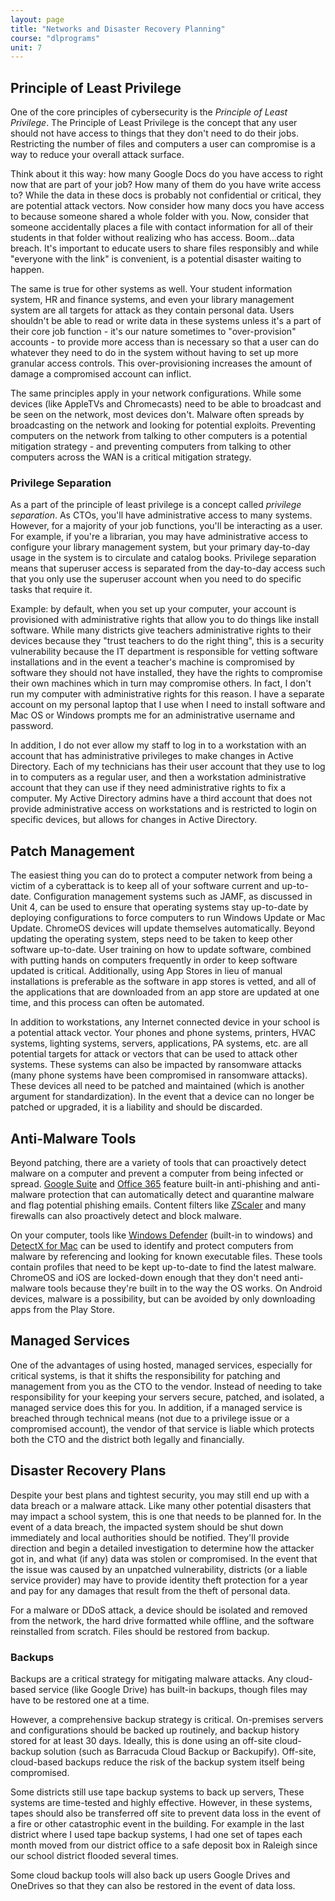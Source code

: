 ```yaml
---
layout: page
title: "Networks and Disaster Recovery Planning"
course: "dlprograms"
unit: 7
---
```

## Principle of Least Privilege
One of the core principles of cybersecurity is the _Principle of Least Privilege_. The Principle of Least Privilege is the concept that any user should not have access to things that they don't need to do their jobs. Restricting the number of files and computers a user can compromise is a way to reduce your overall attack surface.

Think about it this way: how many Google Docs do you have access to right now that are part of your job? How many of them do you have write access to? While the data in these docs is probably not confidential or critical, they are potential attack vectors. Now consider how many docs you have access to because someone shared a whole folder with you. Now, consider that someone accidentally places a file with contact information for all of their students in that folder without realizing who has access. Boom...data breach. It's important to educate users to share files responsibly and while "everyone with the link" is convenient, is a potential disaster waiting to happen.

The same is true for other systems as well. Your student information system, HR and finance systems, and even your library management system are all targets for attack as they contain personal data. Users shouldn't be able to read or write data in these systems unless it's a part of their core job function - it's our nature sometimes to "over-provision" accounts - to provide more access than is necessary so that a user can do whatever they need to do in the system without having to set up more granular access controls. This over-provisioning increases the amount of damage a compromised account can inflict. 

The same principles apply in your network configurations. While some devices (like AppleTVs and Chromecasts) need to be able to broadcast and be seen on the network, most devices don't. Malware often spreads by broadcasting on the network and looking for potential exploits. Preventing computers on the network from talking to other computers is a potential mitigation strategy - and preventing computers from talking to other computers across the WAN is a critical mitigation strategy. 

### Privilege Separation
As a part of the principle of least privilege is a concept called _privilege separation_. As CTOs, you'll have administrative access to many systems. However, for a majority of your job functions, you'll be interacting as a user. For example, if you're a librarian, you may have administrative access to configure your library management system, but your primary day-to-day usage in the system is to circulate and catalog books. Privilege separation means that superuser access is separated from the day-to-day access such that you only use the superuser account when you need to do specific tasks that require it.

Example: by default, when you set up your computer, your account is provisioned with administrative rights that allow you to do things like install software. While many districts give teachers administrative rights to their devices because they "trust teachers to do the right thing", this is a security vulnerability because the IT department is responsible for vetting software installations and in the event a teacher's machine is compromised by software they should not have installed, they have the rights to compromise their own machines which in turn may compromise others. In fact, I don't run my computer with administrative rights for this reason. I have a separate account on my personal laptop that I use when I need to install software and Mac OS or Windows prompts me for an administrative username and password.

In addition, I do not ever allow my staff to log in to a workstation with an account that has administrative privileges to make changes in Active Directory. Each of my technicians has their user account that they use to log in to computers as a regular user, and then a workstation administrative account that they can use if they need administrative rights to fix a computer. My Active Directory admins have a third account that does not provide administrative access on workstations and is restricted to login on specific devices, but allows for changes in Active Directory.

## Patch Management
The easiest thing you can do to protect a computer network from being a victim of a cyberattack is to keep all of your software current and up-to-date. Configuration management systems such as JAMF, as discussed in Unit 4, can be used to ensure that operating systems stay up-to-date by deploying configurations to force computers to run Windows Update or Mac Update. ChromeOS devices will update themselves automatically. Beyond updating the operating system, steps need to be taken to keep other software up-to-date. User training on how to update software, combined with putting hands on computers frequently in order to keep software updated is critical. Additionally, using App Stores in lieu of manual installations is preferable as the software in app stores is vetted, and all of the applications that are downloaded from an app store are updated at one time, and this process can often be automated. 
  
In addition to workstations, any Internet connected device in your school is a potential attack vector. Your phones and phone systems, printers, HVAC systems, lighting systems, servers, applications, PA systems, etc. are all potential targets for attack or vectors that can be used to attack other systems. These systems can also be impacted by ransomware attacks (many phone systems have been compromised in ransomware attacks). These devices all need to be patched and maintained (which is another argument for standardization). In the event that a device can no longer be patched or upgraded, it is a liability and should be discarded.

## Anti-Malware Tools
Beyond patching, there are a variety of tools that can proactively detect malware on a computer and prevent a computer from being infected or spread. [Google Suite][1] and [Office 365][2] feature built-in anti-phishing and anti-malware protection that can automatically detect and quarantine malware and flag potential phishing emails. Content filters like [ZScaler][3] and many firewalls can also proactively detect and block malware.  

On your computer, tools like [Windows Defender][4] (built-in to windows) and [DetectX for Mac][5] can be used to identify and protect computers from malware by referencing and looking for known executable files. These tools contain profiles that need to be kept up-to-date to find the latest malware. ChromeOS and iOS are locked-down enough that they don't need anti-malware tools because they're built in to the way the OS works. On Android devices, malware is a possibility, but can be avoided by only downloading apps from the Play Store. 

## Managed Services
One of the advantages of using hosted, managed services, especially for critical systems, is that it shifts the responsibility for patching and management from you as the CTO to the vendor. Instead of needing to take responsibility for your keeping your servers secure, patched, and isolated, a managed service does this for you. In addition, if a managed service is breached through technical means (not due to a privilege issue or a compromised account), the vendor of that service is liable which protects both the CTO and the district both legally and financially.  

## Disaster Recovery Plans
Despite your best plans and tightest security, you may still end up with a data breach or a malware attack. Like many other potential disasters that may impact a school system, this is one that needs to be planned for. In the event of a data breach, the impacted system should be shut down immediately and local authorities should be notified. They'll provide direction and begin a detailed investigation to determine how the attacker got in, and what (if any) data was stolen or compromised. In the event that the issue was caused by an unpatched vulnerability, districts (or a liable service provider) may have to provide identity theft protection for a year and pay for any damages that result from the theft of personal data. 

For a malware or DDoS attack, a device should be isolated and removed from the network, the hard drive formatted while offline, and the software reinstalled from scratch. Files should be restored from backup.

### Backups
Backups are a critical strategy for mitigating malware attacks. Any cloud-based service (like Google Drive) has built-in backups, though files may have to be restored one at a time. 

However, a comprehensive backup strategy is critical. On-premises servers and configurations should be backed up routinely, and backup history stored for at least 30 days. Ideally, this is done using an off-site cloud-backup solution (such as Barracuda Cloud Backup or Backupify). Off-site, cloud-based backups reduce the risk of the backup system itself being compromised.

Some districts still use tape backup systems to back up servers, These systems are time-tested and highly effective. However, in these systems, tapes should also be transferred off site to prevent data loss in the event of a fire or other catastrophic event in the building. For example in the last district where I used tape backup systems, I had one set of tapes each month moved from our district office to a safe deposit box in Raleigh since our school district flooded several times. 

Some cloud backup tools will also back up users Google Drives and OneDrives so that they can also be restored in the event of data loss. 

[1]:	https://support.google.com/a/answer/9157861?hl=en
[2]:	https://docs.microsoft.com/en-us/microsoft-365/security/office-365-security/anti-spam-and-anti-malware-protection?view=o365-worldwide
[3]:	https://help.zscaler.com/zia/configuring-malware-protection-policy
[4]:	https://www.microsoft.com/en-us/windows/comprehensive-security
[5]:	https://sqwarq.com/detectx/